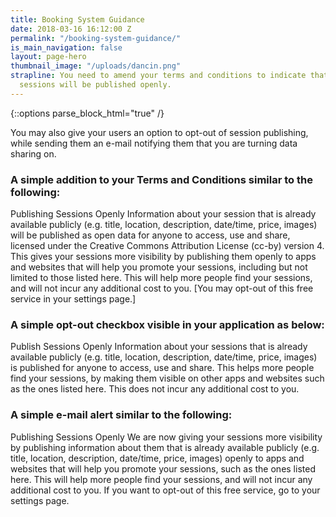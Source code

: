 ```yaml
---
title: Booking System Guidance
date: 2018-03-16 16:12:00 Z
permalink: "/booking-system-guidance/"
is_main_navigation: false
layout: page-hero
thumbnail_image: "/uploads/dancin.png"
strapline: You need to amend your terms and conditions to indicate that your users'
  sessions will be published openly.
---
```


{::options parse_block_html="true" /}


<article>
<div class="one">
You may also give your users an option to opt-out of session publishing, while sending them an e-mail notifying them that you are turning data sharing on.

### A simple addition to your Terms and Conditions similar to the following:

Publishing Sessions Openly
Information about your session that is already available publicly (e.g. title, location, description, date/time, price, images) will be published as open data for anyone to access, use and share, licensed under the Creative Commons Attribution License (cc-by) version 4. This gives your sessions more visibility by publishing them openly to apps and websites that will help you promote your sessions, including but not limited to those listed here. This will help more people find your sessions, and will not incur any additional cost to you. [You may opt-out of this free service in your settings page.]

### A simple opt-out checkbox visible in your application as below:


Publish Sessions Openly
Information about your sessions that is already available publicly (e.g. title, location, description, date/time, price, images) is published for anyone to access, use and share. This helps more people find your sessions, by making them visible on other apps and websites such as the ones listed here. This does not incur any additional cost to you.

### A simple e-mail alert similar to the following:

Publishing Sessions Openly
We are now giving your sessions more visibility by publishing information about them that is already available publicly (e.g. title, location, description, date/time, price, images) openly to apps and websites that will help you promote your sessions, such as the ones listed here. This will help more people find your sessions, and will not incur any additional cost to you. If you want to opt-out of this free service, go to your settings page.
</div>
</article>